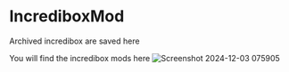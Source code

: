 # IncrediboxMod
Archived incredibox are saved here

You will find the incredibox mods here
![Screenshot 2024-12-03 075905](https://github.com/user-attachments/assets/887fb4ee-84ae-42ce-bb82-c5dd238b9f62)
